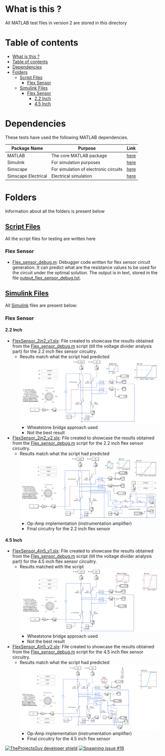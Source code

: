 # What is this ?
All MATLAB test files in version 2 are stored in this directory

# Table of contents
- [What is this ?](#what-is-this)
- [Table of contents](#table-of-contents)
- [Dependencies](#dependencies)
- [Folders](#folders)
  - [Script Files](#script-files)
    - [Flex Sensor](#flex-sensor)
  - [Simulink Files](#simulink-files)
    - [Flex Sensor](#flex-sensor-1)
      - [2.2 Inch](#22-inch)
      - [4.5 Inch](#45-inch)

# Dependencies
These tests have used the following MATLAB dependencies.

| **Package Name** | **Purpose** | **Link** |
| ---- | ---- | ---- | 
| MATLAB | The core MATLAB package | [here](https://in.mathworks.com/products/matlab.html) |
| Simulink | For simulation purposes | [here](https://in.mathworks.com/products/simulink.html) |
| Simscape | For simulation of electronic circuits | [here](https://in.mathworks.com/products/simscape.html) |
| Simscape Electrical | Electrical simulation | [here](https://in.mathworks.com/products/simscape-electrical.html) |


# Folders
Information about all the folders is present below

## [Script Files](./Script_files/)
All the script files for testing are written here

### Flex Sensor
- [Flex_sensor_debug.m](./Script_files/Flex_sensor_debug.m): Debugger code written for flex sensor circuit generation. It can predict what are the resistance values to be used for the circuit under the optimal solution. The output is in text, stored in the file [output_flex_sensor_debug.txt](./Script_files/output_flex_sensor_debug.txt).

## [Simulink Files](./Simulink/)
All [Simulink](https://www.mathworks.com/products/simulink.html) files are present below:

### Flex Sensor
#### 2.2 Inch
- [FlexSensor_2in2_v1.slx](./Simulink/FlexSensor_2in2_v1.slx): File created to showcase the results obtained from the [Flex_sensor_debug.m](./Script_files/Flex_sensor_debug.m) script (till the voltage divider analysis part) for the 2.2 inch flex sensor circuitry. 
  - Results match what the script had predicted
    ![2.2 inch wheatstone bridge version](./../.media/photos/Version21_FlexSensor_2in2_wheatstone.png)
    - Wheatstone bridge approach used
    - Not the best result
- [FlexSensor_2in2_v2.slx](./Simulink/FlexSensor_2in2_v2.slx): File created to showcase the results obtained from the [Flex_sensor_debug.m](./Script_files/Flex_sensor_debug.m) script for the 2.2 inch flex sensor circuitry. 
  - Results match what the script had predicted
    ![2.2 inch op-amp version](./../.media/photos/Version22_FlexSensor_2in2_wheatstone.png)
    - Op-Amp implementation (instrumentation amplifier)
    - Final circuitry for the 2.2 inch flex sensor

#### 4.5 Inch
- [FlexSensor_4in5_v1.slx](./Script_files/FlexSensor_4in5_v1.slx): File created to showcase the results obtained from the [Flex_sensor_debug.m](./Script_files/Flex_sensor_debug.m) script (till the voltage divider analysis part) for the 4.5 inch flex sensor circuitry. 
  - Results matched with the script
    ![4.5 inch wheatstone bridge version](./../.media/photos/Version21_FlexSensor_4in5_wheatstone.png)
    - Wheatstone bridge approach used
    - Not the best result
- [FlexSensor_4in5_v2.slx](./Simulink/FlexSensor_4in5_v2.slx): File created to showcase the results obtained from the [Flex_sensor_debug.m](./Script_files/Flex_sensor_debug.m) script for the 4.5 inch flex sensor circuitry. 
  - Results match what the script had predicted
    ![4.5 inch op-amp version](./../.media/photos/Version22_FlexSensor_4in5_wheatstone.png)
    - Op-Amp implementation (instrumentation amplifier)
    - Final circuitry for the 4.5 inch flex sensor


[![TheProjectsGuy developer shield](https://img.shields.io/badge/Dev-TheProjectsGuy-0061ff.svg)](https://github.com/TheProjectsGuy)
[![Spawning issue #16](https://img.shields.io/badge/issue-%2316-f49842.svg)](https://github.com/SleepWorkers/Project-SIGHT/issues/16)